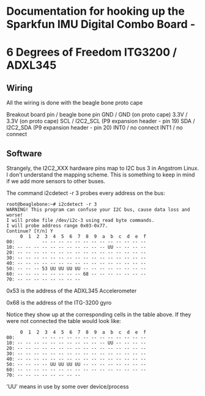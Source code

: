 # Documentation for hooking up the Sparkfun IMU Digital Combo Board -
# 6 Degrees of Freedom ITG3200 / ADXL345

Wiring
------

All the wiring is done with the beagle bone proto cape

Breakout board pin / beagle bone  pin
GND /  GND (on proto cape)
3.3V / 3.3V (on proto cape)
SCL / I2C2_SCL (P9 expansion header - pin 19)
SDA / I2C2_SDA (P9 expansion header - pin 20)
INT0 / no connect
INT1 / no connect

Software
--------

Strangely, the I2C2_XXX hardware pins map to I2C bus 3 in Angstrom Linux.  I don't
understand the mapping scheme.  This is something to keep in mind if we add
more sensors to other buses.

The command i2cdetect -r 3 probes every address on the bus:

    root@beaglebone:~# i2cdetect -r 3
    WARNING! This program can confuse your I2C bus, cause data loss and worse!
    I will probe file /dev/i2c-3 using read byte commands.
    I will probe address range 0x03-0x77.
    Continue? [Y/n] Y
         0  1  2  3  4  5  6  7  8  9  a  b  c  d  e  f
    00:          -- -- -- -- -- -- -- -- -- -- -- -- -- 
    10: -- -- -- -- -- -- -- -- -- -- -- UU -- -- -- -- 
    20: -- -- -- -- -- -- -- -- -- -- -- -- -- -- -- -- 
    30: -- -- -- -- -- -- -- -- -- -- -- -- -- -- -- -- 
    40: -- -- -- -- -- -- -- -- -- -- -- -- -- -- -- -- 
    50: -- -- -- 53 UU UU UU UU -- -- -- -- -- -- -- -- 
    60: -- -- -- -- -- -- -- -- 68 -- -- -- -- -- -- -- 
    70: -- -- -- -- -- -- -- -- 

0x53 is the address of the ADXL345 Accelerometer

0x68 is the address of the ITG-3200 gyro 

Notice they show up at the corresponding cells in the table above.  If they
were not connected the table would look like:

         0  1  2  3  4  5  6  7  8  9  a  b  c  d  e  f
    00:          -- -- -- -- -- -- -- -- -- -- -- -- -- 
    10: -- -- -- -- -- -- -- -- -- -- -- UU -- -- -- -- 
    20: -- -- -- -- -- -- -- -- -- -- -- -- -- -- -- -- 
    30: -- -- -- -- -- -- -- -- -- -- -- -- -- -- -- -- 
    40: -- -- -- -- -- -- -- -- -- -- -- -- -- -- -- -- 
    50: -- -- -- -- UU UU UU UU -- -- -- -- -- -- -- -- 
    60: -- -- -- -- -- -- -- -- -- -- -- -- -- -- -- -- 
    70: -- -- -- -- -- -- -- -- 

'UU' means in use by some over device/process


